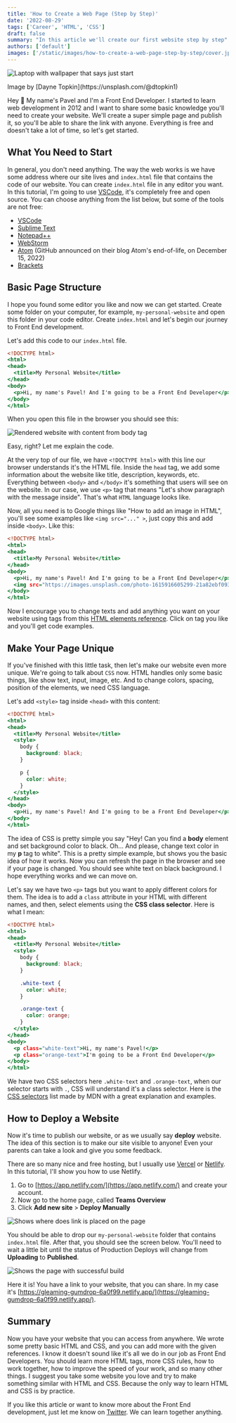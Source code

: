 ```yaml
---
title: 'How to Create a Web Page (Step by Step)'
date: '2022-08-29'
tags: ['Career', 'HTML', 'CSS']
draft: false
summary: "In this article we'll create our first website step by step"
authors: ['default']
images: ['/static/images/how-to-create-a-web-page-step-by-step/cover.jpg']
---
```


![Laptop with wallpaper that says just start](/static/images/how-to-create-a-web-page-step-by-step/cover.jpg)

<p>
  Image by [Dayne Topkin](https://unsplash.com/@dtopkin1)
</p>

Hey 👋 My name's Pavel and I'm a Front End Developer. I started to learn web development in 2012 and I want to share some basic knowledge you'll need to create your website. We'll create a super simple page and publish it, so you'll be able to share the link with anyone. Everything is free and doesn't take a lot of time, so let's get started.

## What You Need to Start

In general, you don't need anything. The way the web works is we have some address where our site lives and `index.html` file that contains the code of our website. You can create `index.html` file in any editor you want. In this tutorial, I'm going to use [VSCode](https://code.visualstudio.com/), it's completely free and open source. You can choose anything from the list below, but some of the tools are not free:

- [VSCode](https://code.visualstudio.com/)
- [Sublime Text](https://www.sublimetext.com/)
- [Notepad++](https://notepad-plus-plus.org/)
- [WebStorm](https://www.jetbrains.com/webstorm/)
- [Atom](https://atom.io/) (GitHub announced on their blog Atom's end-of-life, on December 15, 2022)
- [Brackets](https://brackets.io/)

## Basic Page Structure

I hope you found some editor you like and now we can get started. Create some folder on your computer, for example, `my-personal-website` and open this folder in your code editor. Create `index.html` and let's begin our journey to Front End development.

Let's add this code to our `index.html` file.

```html:index.html
<!DOCTYPE html>
<html>
<head>
  <title>My Personal Website</title>
</head>
<body>
  <p>Hi, my name's Pavel! And I'm going to be a Front End Developer</p>
</body>
</html>
```

When you open this file in the browser you should see this:

![Rendered website with content from body tag](/static/images/how-to-create-a-web-page-step-by-step/basic-html-example.jpg)

Easy, right? Let me explain the code.

At the very top of our file, we have `<!DOCTYPE html>` with this line our browser understands it's the HTML file. Inside the `head` tag, we add some information about the website like title, description, keywords, etc. Everything between `<body>` and `</body>` it's something that users will see on the website. In our case, we use `<p>` tag that means "Let's show paragraph with the message inside". That's what `HTML` language looks like.

Now, all you need is to Google things like "How to add an image in HTML", you'll see some examples like `<img src="..." >`, just copy this and add inside `<body>`. Like this:

```html:index.html {8}
<!DOCTYPE html>
<html>
<head>
  <title>My Personal Website</title>
</head>
<body>
  <p>Hi, my name's Pavel! And I'm going to be a Front End Developer</p>
  <img src="https://images.unsplash.com/photo-1615916605299-21a82ebf0933">
</body>
</html>
```

Now I encourage you to change texts and add anything you want on your website using tags from this [HTML elements reference](https://developer.mozilla.org/en-US/docs/Web/HTML/Element). Click on tag you like and you'll get code examples.

## Make Your Page Unique

If you've finished with this little task, then let's make our website even more unique. We're going to talk about `CSS` now. HTML handles only some basic things, like show text, input, image, etc. And to change colors, spacing, position of the elements, we need CSS language.

Let's add `<style>` tag inside `<head>` with this content:

```html:index.html {5-13}
<!DOCTYPE html>
<html>
<head>
  <title>My Personal Website</title>
  <style>
    body {
      background: black;
    }

    p {
      color: white;
    }
  </style>
</head>
<body>
  <p>Hi, my name's Pavel! And I'm going to be a Front End Developer</p>
</body>
</html>
```

The idea of CSS is pretty simple you say "Hey! Can you find a **body** element and set background color to black. Oh... And please, change text color in my **p** tag to white". This is a pretty simple example, but shows you the basic idea of how it works. Now you can refresh the page in the browser and see if your page is changed. You should see white text on black background. I hope everything works and we can move on.

Let's say we have two `<p>` tags but you want to apply different colors for them. The idea is to add a `class` attribute in your HTML with different names, and then, select elements using the **CSS class selector**. Here is what I mean:

```html:index.html {10-16,20-21}
<!DOCTYPE html>
<html>
<head>
  <title>My Personal Website</title>
  <style>
    body {
      background: black;
    }

    .white-text {
      color: white;
    }

    .orange-text {
      color: orange;
    }
  </style>
</head>
<body>
  <p class="white-text">Hi, my name's Pavel!</p>
  <p class="orange-text">I'm going to be a Front End Developer</p>
</body>
</html>
```

We have two CSS selectors here `.white-text` and `.orange-text`, when our selector starts with `.`, CSS will understand it's a class selector. Here is the [CSS selectors](https://developer.mozilla.org/en-US/docs/Web/CSS/CSS_Selectors) list made by MDN with a great explanation and examples.

## How to Deploy a Website

Now it's time to publish our website, or as we usually say **deploy** website. The idea of this section is to make our site visible to anyone! Even your parents can take a look and give you some feedback.

There are so many nice and free hosting, but I usually use [Vercel](https://vercel.com/) or [Netlify](https://www.netlify.com/). In this tutorial, I'll show you how to use Netlify.

1. Go to [https://app.netlify.com/](https://app.netlify.com/) and create your account.
2. Now go to the home page, called **Teams Overview**
3. Click **Add new site** > **Deploy Manually**

![Shows where does link is placed on the page](/static/images/how-to-create-a-web-page-step-by-step/deploy-manually-link.png)

You should be able to drop our `my-personal-website` folder that contains `index.html` file. After that, you should see the screen below. You'll need to wait a little bit until the status of Production Deploys will change from **Uploading** to **Published**.

![Shows the page with successful build](/static/images/how-to-create-a-web-page-step-by-step/published-on-netlify.png)

Here it is! You have a link to your website, that you can share. In my case it's [https://gleaming-gumdrop-6a0f99.netlify.app/](https://gleaming-gumdrop-6a0f99.netlify.app/).

## Summary

Now you have your website that you can access from anywhere. We wrote some pretty basic HTML and CSS, and you can add more with the given references. I know it doesn't sound like it's all we do in our job as Front End Developers. You should learn more HTML tags, more CSS rules, how to work together, how to improve the speed of your work, and so many other things. I suggest you take some website you love and try to make something similar with HTML and CSS. Because the only way to learn HTML and CSS is by practice.

If you like this article or want to know more about the Front End development, just let me know on [Twitter](https://twitter.com/pavelkeyzik). We can learn together anything.
